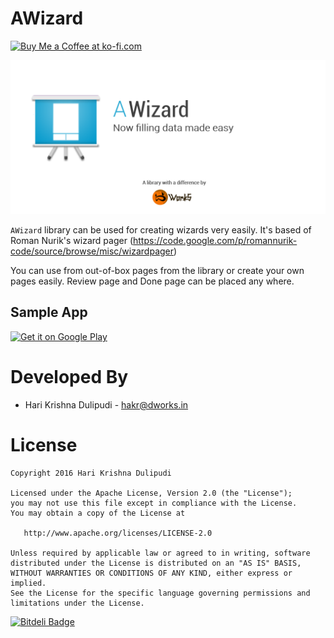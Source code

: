 AWizard
==========

<a href='https://ko-fi.com/H2H6BPBP' target='_blank'><img height='36' style='border:0px;height:36px;' src='https://az743702.vo.msecnd.net/cdn/kofi4.png?v=0' border='0' alt='Buy Me a Coffee at ko-fi.com' /></a>

![AWizard](https://github.com/DWorkS/AWizard/raw/master/header.png)

`AWizard` library can be used for creating wizards very easily. It's based of Roman Nurik's wizard pager (https://code.google.com/p/romannurik-code/source/browse/misc/wizardpager)

You can use from out-of-box pages from the library or create your own pages easily. Review page and Done page can be placed any where.

## Sample App

[![Get it on Google Play](http://www.android.com/images/brand/get_it_on_play_logo_small.png)](http://play.google.com/store/apps/details?id=dev.dworks.libs.awizard.demo)


Developed By
============

* Hari Krishna Dulipudi - <hakr@dworks.in>


License
=======

    Copyright 2016 Hari Krishna Dulipudi

    Licensed under the Apache License, Version 2.0 (the "License");
    you may not use this file except in compliance with the License.
    You may obtain a copy of the License at

       http://www.apache.org/licenses/LICENSE-2.0

    Unless required by applicable law or agreed to in writing, software
    distributed under the License is distributed on an "AS IS" BASIS,
    WITHOUT WARRANTIES OR CONDITIONS OF ANY KIND, either express or implied.
    See the License for the specific language governing permissions and
    limitations under the License.





[![Bitdeli Badge](https://d2weczhvl823v0.cloudfront.net/DWorkS/awizard/trend.png)](https://bitdeli.com/free "Bitdeli Badge")

